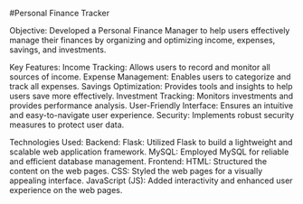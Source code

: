 #Personal Finance Tracker

Objective:
Developed a Personal Finance Manager to help users effectively manage their finances by organizing and optimizing income, expenses, savings, and investments.

Key Features:
Income Tracking: Allows users to record and monitor all sources of income.
Expense Management: Enables users to categorize and track all expenses.
Savings Optimization: Provides tools and insights to help users save more effectively.
Investment Tracking: Monitors investments and provides performance analysis.
User-Friendly Interface: Ensures an intuitive and easy-to-navigate user experience.
Security: Implements robust security measures to protect user data.

Technologies Used:
Backend:
Flask: Utilized Flask to build a lightweight and scalable web application framework.
MySQL: Employed MySQL for reliable and efficient database management.
Frontend:
HTML: Structured the content on the web pages.
CSS: Styled the web pages for a visually appealing interface.
JavaScript (JS): Added interactivity and enhanced user experience on the web pages.
